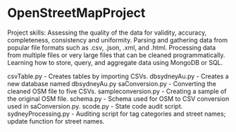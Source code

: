 # OpenStreetMapProject
Project skills: Assessing the quality of the data for validity, accuracy, completeness, consistency and uniformity. Parsing and gathering data from popular file formats such as .csv, .json, .xml, and .html. Processing data from multiple files or very large files that can be cleaned programmatically. Learning how to store, query, and aggregate data using MongoDB or SQL.

csvTable.py - Creates tables by importing CSVs.
dbsydneyAu.py - Creates a new database named dbsydneyAu.py
saConversion.py - Converting the cleaned OSM file to five CSVs.
sampleconversion.py - Creating a sample of the original OSM file.
schema.py - Schema used for OSM to CSV conversion used in saConversion.py.
scode.py - State code audit script.
sydneyProcessing.py - Auditing script for tag categories and street names; update function for street names.
